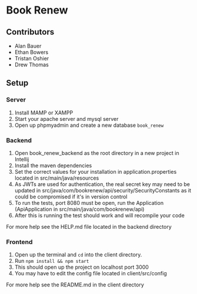 # Book Renew
## Contributors
* Alan Bauer
* Ethan Bowers
* Tristan Oshier
* Drew Thomas

## Setup
### Server
1. Install MAMP or XAMPP  
2. Start your apache server and mysql server  
3. Open up phpmyadmin and create a new database `book_renew`  

### Backend
1. Open book_renew_backend as the root directory in a new project in Intellij  
2. Install the maven dependencies  
3. Set the correct values for your installation in application.properties located in src/main/java/resources  
4. As JWTs are used for authentication, the real secret key may need to be updated in src/java/com/bookrenew/api/security/SecurityConstants as it could be compromised if it's in version control  
5. To run the tests, port 8080 must be open, run the Application (ApiApplication in src/main/java/com/bookrenew/api)
6. After this is running the test should work and will recompile your code  

For more help see the HELP.md file located in the backend directory

### Frontend
1. Open up the terminal and `cd` into the client directory.  
2. Run `npm install && npm start`  
3. This should open up the project on localhost port 3000  
4. You may have to edit the config file located in client/src/config  

For more help see the README.md in the client directory  
